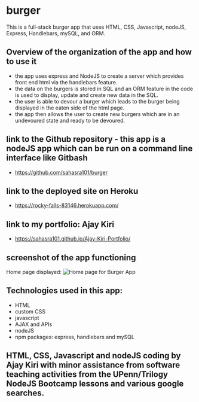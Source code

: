 # burger
This is a full-stack burger app that uses HTML, CSS, Javascript, nodeJS, Express, Handlebars, mySQL, and ORM. 

## Overview of the organization of the app and how to use it
* the app uses express and NodeJS to create a server which provides front end html via the handlebars feature.
* the data on the burgers is stored in SQL and an ORM feature in the code is used to display, update and create new data in the SQL.  
* the user is able to devour a burger which leads to the burger being displayed in the eaten side of the html page. 
* the app then allows the user to create new burgers which are in an undevoured state and ready to be devoured. 


## link to the Github repository - this app is a nodeJS app which can be run on a command line interface like Gitbash
* https://github.com/sahasra101/burger

## link to the deployed site on Heroku 
* https://rocky-falls-83146.herokuapp.com/

## link to my portfolio: Ajay Kiri 
* https://sahasra101.github.io/Ajay-Kiri-Portfolio/

## screenshot of the app functioning

Home page displayed:
![Home page for Burger App](assets/img/burgerApp.png)

## Technologies used in this app:
* HTML
* custom CSS
* javascript
* AJAX and APIs
* nodeJS
* npm packages: express, handlebars and mySQL

## HTML, CSS, Javascript and nodeJS coding by Ajay Kiri with minor assistance from software teaching activities from the UPenn/Trilogy NodeJS Bootcamp lessons and various google searches. 
